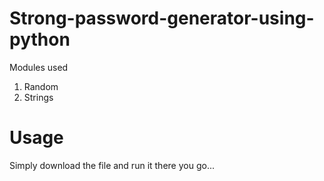 # Strong-password-generator-using-python
Modules used 
1. Random
2. Strings
# Usage 
Simply download the file and run it there you go...
